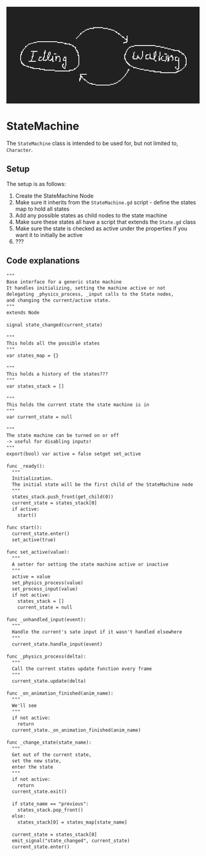 ![bean](illu1.png)

# StateMachine

The `StateMachine` class is intended to be used for, but not limited to, `Character`.

## Setup
The setup is as follows:
  1. Create the StateMachine Node
  2. Make sure it inherits from the `StateMachine.gd` script
    - define the states map to hold all states
  4. Add any possible states as child nodes to the state machine
  5. Make sure these states all have a script that extends the `State.gd` class
  6. Make sure the state is checked as active under the properties if you want it to initially be active
  7. ???

## Code explanations

```gdscript
"""
Base interface for a generic state machine
It handles initializing, setting the machine active or not
delegating _physics_process, _input calls to the State nodes,
and changing the current/active state.
"""
extends Node

signal state_changed(current_state)

"""
This holds all the possible states  
"""
var states_map = {}

"""
This holds a history of the states???
"""
var states_stack = []

"""
This holds the current state the state machine is in
"""
var current_state = null

"""
The state machine can be turned on or off
-> useful for disabling inputs!
"""
export(bool) var active = false setget set_active

func _ready():
  """
  Initialization.
  The initial state will be the first child of the StateMachine node
  """
  states_stack.push_front(get_child(0))
  current_state = states_stack[0]
  if active:
    start()

func start():
  current_state.enter()
  set_active(true)

func set_active(value):
  """
  A setter for setting the state machine active or inactive
  """
  active = value
  set_physics_process(value)
  set_process_input(value)
  if not active:
    states_stack = []
    current_state = null

func _unhandled_input(event):
  """
  Handle the current's sate input if it wasn't handled elsewhere
  """
  current_state.handle_input(event)

func _physics_process(delta):
  """
  Call the current states update function every frame
  """
  current_state.update(delta)

func _on_animation_finished(anim_name):
  """
  We'll see
  """
  if not active:
    return
  current_state._on_animation_finished(anim_name)

func _change_state(state_name):
  """
  Get out of the current state,
  set the new state,
  enter the state
  """
  if not active:
    return
  current_state.exit()

  if state_name == "previous":
    states_stack.pop_front()
  else:
    states_stack[0] = states_map[state_name]

  current_state = states_stack[0]
  emit_signal("state_changed", current_state)
  current_state.enter()
```
